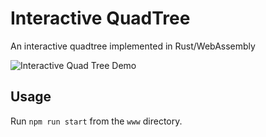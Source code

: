 # Interactive QuadTree
An interactive quadtree implemented in Rust/WebAssembly

![Interactive Quad Tree Demo](demo.png)

## Usage
Run `npm run start` from the `www` directory.
